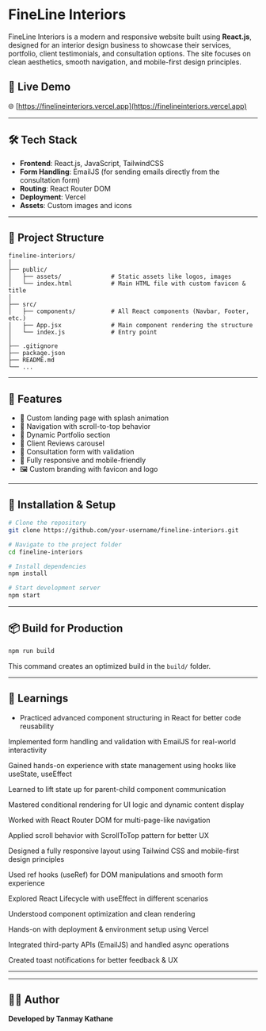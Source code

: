 # FineLine Interiors

FineLine Interiors is a modern and responsive website built using **React.js**, designed for an interior design business to showcase their services, portfolio, client testimonials, and consultation options. The site focuses on clean aesthetics, smooth navigation, and mobile-first design principles.

## 🚀 Live Demo

🌐 [https://finelineinteriors.vercel.app](https://finelineinteriors.vercel.app)

---

## 🛠️ Tech Stack

- **Frontend**: React.js, JavaScript, TailwindCSS
- **Form Handling**: EmailJS (for sending emails directly from the consultation form)   
- **Routing**: React Router DOM  
- **Deployment**: Vercel  
- **Assets**: Custom images and icons  

---

## 📁 Project Structure

```
fineline-interiors/
│
├── public/
│   ├── assets/              # Static assets like logos, images
│   └── index.html           # Main HTML file with custom favicon & title
│
├── src/
│   ├── components/          # All React components (Navbar, Footer, etc.)
│   ├── App.jsx              # Main component rendering the structure
│   └── index.js             # Entry point
│
├── .gitignore
├── package.json
├── README.md
└── ...
```

---

## 📸 Features

- 🎯 Custom landing page with splash animation  
- 🧭 Navigation with scroll-to-top behavior  
- 💼 Dynamic Portfolio section  
- 🌟 Client Reviews carousel  
- 🧾 Consultation form with validation  
- 📱 Fully responsive and mobile-friendly  
- 🖼️ Custom branding with favicon and logo  

---

## 🔧 Installation & Setup

```bash
# Clone the repository
git clone https://github.com/your-username/fineline-interiors.git

# Navigate to the project folder
cd fineline-interiors

# Install dependencies
npm install

# Start development server
npm start
```

---

## 📦 Build for Production

```bash
npm run build
```

This command creates an optimized build in the `build/` folder.

---

## 🧠 Learnings

- Practiced advanced component structuring in React for better code reusability

Implemented form handling and validation with EmailJS for real-world interactivity

Gained hands-on experience with state management using hooks like useState, useEffect

Learned to lift state up for parent-child component communication

Mastered conditional rendering for UI logic and dynamic content display

Worked with React Router DOM for multi-page-like navigation

Applied scroll behavior with ScrollToTop pattern for better UX

Designed a fully responsive layout using Tailwind CSS and mobile-first design principles

Used ref hooks (useRef) for DOM manipulations and smooth form experience

Explored React Lifecycle with useEffect in different scenarios

Understood component optimization and clean rendering

Hands-on with deployment & environment setup using Vercel

Integrated third-party APIs (EmailJS) and handled async operations

Created toast notifications for better feedback & UX 

---



---

## 🙋‍♂️ Author

**Developed by Tanmay Kathane**  
